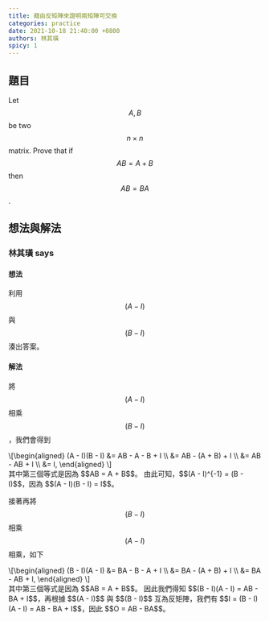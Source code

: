 ```yaml
---
title: 藉由反矩陣來證明兩矩陣可交換
categories: practice
date: 2021-10-18 21:40:00 +0800
authors: 林其璜
spicy: 1
---
```


## 題目

Let $$A, B$$ be two $$n\times n$$ matrix. Prove that if $$AB = A + B$$ then $$AB = BA$$.

## 想法與解法

### 林其璜 says

#### 想法

利用 $$(A - I)$$ 與 $$(B - I)$$ 湊出答案。

#### 解法

將 $$(A - I)$$ 相乘 $$(B - I)$$，我們會得到
<div>\[\begin{aligned}
(A - I)(B - I)
&= AB - A - B + I \\
&= AB - (A + B) + I \\
&= AB - AB + I \\
&= I,
\end{aligned}
\]</div>
其中第三個等式是因為 $$AB = A + B$$。  
由此可知，$$(A - I)^{-1} = (B - I)$$，因為 $$(A - I)(B - I) = I$$。

接著再將 $$(B - I)$$ 相乘 $$(A - I)$$ 相乘，如下
<div>\[\begin{aligned}
(B - I)(A - I)
&= BA - B - A + I \\
&= BA - (A + B) + I \\
&= BA - AB + I,
\end{aligned}
\]</div>
其中第三個等式是因為 $$AB = A + B$$。  
因此我們得知 $$(B - I)(A - I) = AB - BA + I$$，再根據 $$(A - I)$$ 與 $$(B - I)$$ 互為反矩陣，我們有 $$I = (B - I)(A - I) = AB - BA + I$$，因此 $$O = AB - BA$$。